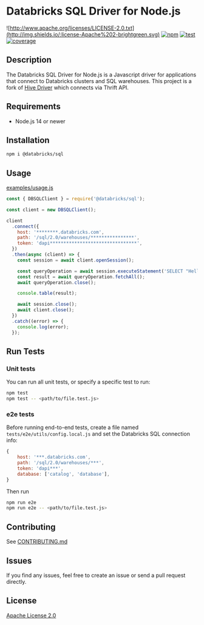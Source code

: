 # Databricks SQL Driver for Node.js

![http://www.apache.org/licenses/LICENSE-2.0.txt](http://img.shields.io/:license-Apache%202-brightgreen.svg)
[![npm](https://img.shields.io/npm/v/@databricks/sql?color=blue&style=flat)](https://www.npmjs.com/package/@databricks/sql)
[![test](https://github.com/databricks/databricks-sql-nodejs/workflows/test/badge.svg?branch=main)](https://github.com/databricks/databricks-sql-nodejs/actions?query=workflow%3Atest+branch%3Amain)
[![coverage](https://codecov.io/gh/databricks/databricks-sql-nodejs/branch/main/graph/badge.svg)](https://codecov.io/gh/databricks/databricks-sql-nodejs)

## Description

The Databricks SQL Driver for Node.js is a Javascript driver for applications that connect to Databricks clusters and SQL warehouses. This project is a fork of [Hive Driver](https://github.com/lenchv/hive-driver) which connects via Thrift API.

## Requirements

- Node.js 14 or newer

## Installation

```bash
npm i @databricks/sql
```

## Usage

[examples/usage.js](examples/usage.js)

```javascript
const { DBSQLClient } = require('@databricks/sql');

const client = new DBSQLClient();

client
  .connect({
    host: '********.databricks.com',
    path: '/sql/2.0/warehouses/****************',
    token: 'dapi********************************',
  })
  .then(async (client) => {
    const session = await client.openSession();

    const queryOperation = await session.executeStatement('SELECT "Hello, World!"');
    const result = await queryOperation.fetchAll();
    await queryOperation.close();

    console.table(result);

    await session.close();
    await client.close();
  })
  .catch((error) => {
    console.log(error);
  });
```

## Run Tests

### Unit tests

You can run all unit tests, or specify a specific test to run:

```bash
npm test
npm test -- <path/to/file.test.js>
```

### e2e tests

Before running end-to-end tests, create a file named `tests/e2e/utils/config.local.js` and set the Databricks SQL connection info:

```javascript
{
    host: '***.databricks.com',
    path: '/sql/2.0/warehouses/***',
    token: 'dapi***',
    database: ['catalog', 'database'],
}
```

Then run

```bash
npm run e2e
npm run e2e -- <path/to/file.test.js>
```

## Contributing

See [CONTRIBUTING.md](CONTRIBUTING.md)

## Issues

If you find any issues, feel free to create an issue or send a pull request directly.

## License

[Apache License 2.0](LICENSE)
